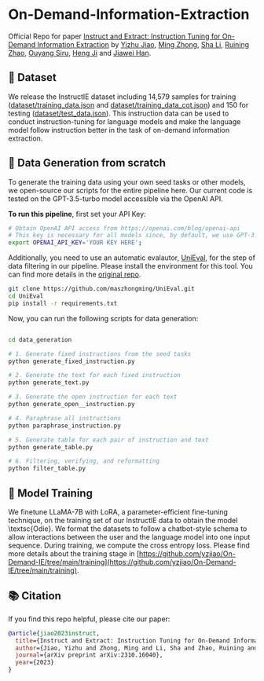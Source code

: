 # On-Demand-Information-Extraction
Official Repo for paper [Instruct and Extract: Instruction Tuning for On-Demand Information Extraction](https://arxiv.org/abs/2310.16040) by [Yizhu Jiao](https://yzjiao.github.io/), [Ming Zhong](https://maszhongming.github.io/), [Sha Li](https://raspberryice.github.io/), [Ruining Zhao](https://ruining0916.github.io/), [Ouyang Siru](https://ozyyshr.github.io/), [Heng Ji](http://blender.cs.illinois.edu/hengji.html) and [Jiawei Han](http://hanj.cs.illinois.edu/).


## :star2: Dataset

We release the InstructIE dataset including 14,579 samples for training ([dataset/training_data.json](https://github.com/yzjiao/On-Demand-IE/blob/main/dataset/training_data.json) and [dataset/training_data_cot.json](https://github.com/yzjiao/On-Demand-IE/blob/main/dataset/training_data_cot.json)) and 150 for testing ([dataset/test_data.json](https://github.com/yzjiao/On-Demand-IE/blob/main/dataset/test_data.json)). 
This instruction data can be used to conduct instruction-tuning for language models and make the language model follow instruction better in the task of on-demand information extraction. 


## :rocket: Data Generation from scratch

To generate the training data using your own seed tasks or other models, we open-source our scripts for the entire pipeline here. Our current code is tested on the GPT-3.5-turbo model accessible via the OpenAI API.

**To run this pipeline**, first set your API Key:
```bash
# Obtain OpenAI API access from https://openai.com/blog/openai-api
# This key is necessary for all models since, by default, we use GPT-3.5-turbo for training data generation
export OPENAI_API_KEY='YOUR KEY HERE';
```

Additionally, you need to use an automatic evalautor, [UniEval](https://github.com/maszhongming/UniEval), for the step of data filtering in our pipeline. Please install the environment  for this tool. You can find more details in the [original repo](https://github.com/maszhongming/UniEval). 
```bash
git clone https://github.com/maszhongming/UniEval.git
cd UniEval
pip install -r requirements.txt
```


Now, you can run the following scripts for data generation:

```bash

cd data_generation

# 1. Generate fixed instructions from the seed tasks
python generate_fixed_instruction.py

# 2. Generate the text for each fixed instruction
python generate_text.py

# 3. Generate the open instruction for each text
python generate_open__instruction.py

# 4. Paraphrase all instructions 
python paraphrase_instruction.py

# 5. Generate table for each pair of instruction and text
python generate_table.py

# 6. Filtering, verifying, and reformatting
python filter_table.py

```


## :wrench: Model Training 
We finetune LLaMA-7B with LoRA, a parameter-efficient fine-tuning technique, on the training set of our InstructIE data to obtain the model \textsc{Odie}. 
We format the datasets to follow a chatbot-style schema to allow interactions between the user and the language model into one input sequence.
During training, we compute the cross entropy loss.
Please find more details about the training stage in [https://github.com/yzjiao/On-Demand-IE/tree/main/training](https://github.com/yzjiao/On-Demand-IE/tree/main/training).



## :books: Citation

If you find this repo helpful, please cite our paper:

```bibtex
@article{jiao2023instruct,
  title={Instruct and Extract: Instruction Tuning for On-Demand Information Extraction},
  author={Jiao, Yizhu and Zhong, Ming and Li, Sha and Zhao, Ruining and Ouyang, Siru and Ji, Heng and Han, Jiawei},
  journal={arXiv preprint arXiv:2310.16040},
  year={2023}
}
```